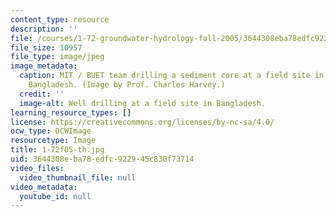 ```yaml
---
content_type: resource
description: ''
file: /courses/1-72-groundwater-hydrology-fall-2005/3644308eba78edfc922945c830f73714_1-72f05-th.jpg
file_size: 10957
file_type: image/jpeg
image_metadata:
  caption: MIT / BUET team drilling a sediment core at a field site in Munshiganj,
    Bangladesh. (Image by Prof. Charles Harvey.)
  credit: ''
  image-alt: Well drilling at a field site in Bangladesh.
learning_resource_types: []
license: https://creativecommons.org/licenses/by-nc-sa/4.0/
ocw_type: OCWImage
resourcetype: Image
title: 1-72f05-th.jpg
uid: 3644308e-ba78-edfc-9229-45c830f73714
video_files:
  video_thumbnail_file: null
video_metadata:
  youtube_id: null
---
```

